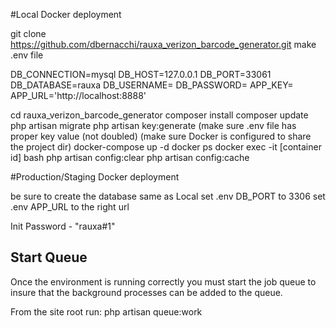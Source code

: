 #Local Docker deployment

git clone https://github.com/dbernacchi/rauxa_verizon_barcode_generator.git
make .env file

DB_CONNECTION=mysql
DB_HOST=127.0.0.1
DB_PORT=33061
DB_DATABASE=rauxa
DB_USERNAME=
DB_PASSWORD=
APP_KEY=
APP_URL='http://localhost:8888'

cd rauxa_verizon_barcode_generator
composer install
composer update
php artisan migrate
php artisan key:generate
(make sure .env file has proper key value (not doubled)
(make sure Docker is configured to share the project dir)
docker-compose up -d
docker ps
docker exec -it [container id] bash
php artisan config:clear
php artisan config:cache

#Production/Staging Docker deployment

be sure to create the database
same as Local
set .env DB_PORT to 3306
set .env APP_URL to the right url

Init Password - "rauxa#1"

## Start Queue 

Once the environment is running correctly you must start the job queue to insure that the background processes can be added to the queue. 

From the site root run: 
php artisan queue:work
